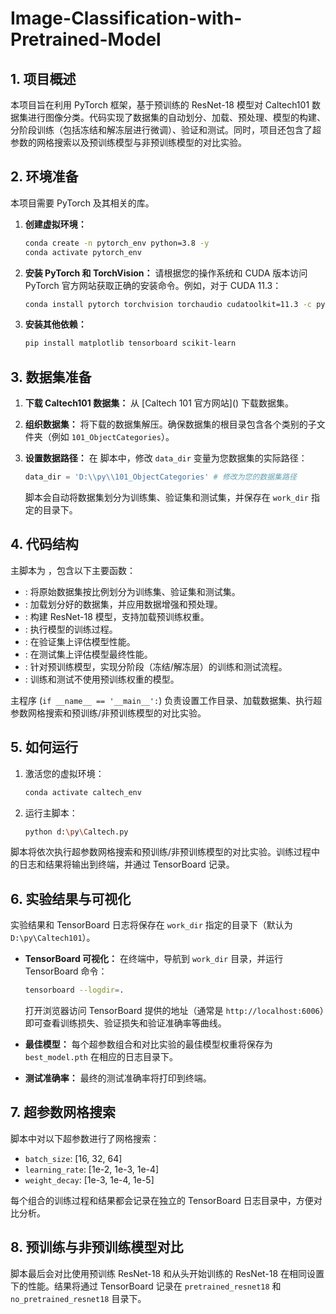 # Image-Classification-with-Pretrained-Model

## 1. 项目概述

本项目旨在利用 PyTorch 框架，基于预训练的 ResNet-18 模型对 Caltech101 数据集进行图像分类。代码实现了数据集的自动划分、加载、预处理、模型的构建、分阶段训练（包括冻结和解冻层进行微调）、验证和测试。同时，项目还包含了超参数的网格搜索以及预训练模型与非预训练模型的对比实验。

## 2. 环境准备

本项目需要 PyTorch 及其相关的库。

1.  **创建虚拟环境：**
    ```bash
    conda create -n pytorch_env python=3.8 -y
    conda activate pytorch_env
    ```

2.  **安装 PyTorch 和 TorchVision：**
    请根据您的操作系统和 CUDA 版本访问 PyTorch 官方网站获取正确的安装命令。例如，对于 CUDA 11.3：
    ```bash
    conda install pytorch torchvision torchaudio cudatoolkit=11.3 -c pytorch
    ```

3.  **安装其他依赖：**
    ```bash
    pip install matplotlib tensorboard scikit-learn
    ```

## 3. 数据集准备

1.  **下载 Caltech101 数据集：**
    从 [Caltech 101 官方网站](<mcurl name="Caltech 101 Official Website" url="http://www.vision.caltech.edu/Image_Datasets/Caltech101/"></mcurl>) 下载数据集。

2.  **组织数据集：**
    将下载的数据集解压。确保数据集的根目录包含各个类别的子文件夹（例如 `101_ObjectCategories`）。

3.  **设置数据路径：**
    在 <mcfile name="Caltech.py" path="d:\py\Caltech.py"></mcfile> 脚本中，修改 `data_dir` 变量为您数据集的实际路径：
    ```python:d%3A%5Cpy%5CCaltech.py
    data_dir = 'D:\\py\\101_ObjectCategories' # 修改为您的数据集路径
    ```

    脚本会自动将数据集划分为训练集、验证集和测试集，并保存在 `work_dir` 指定的目录下。

## 4. 代码结构

主脚本为 <mcfile name="Caltech.py" path="d:\py\Caltech.py"></mcfile>，包含以下主要函数：

*   <mcsymbol name="split_dataset" filename="Caltech.py" path="d:\py\Caltech.py" startline="15" type="function"></mcsymbol>: 将原始数据集按比例划分为训练集、验证集和测试集。
*   <mcsymbol name="load_dataset" filename="Caltech.py" path="d:\py\Caltech.py" startline="53" type="function"></mcsymbol>: 加载划分好的数据集，并应用数据增强和预处理。
*   <mcsymbol name="build_model" filename="Caltech.py" path="d:\py\Caltech.py" startline="97" type="function"></mcsymbol>: 构建 ResNet-18 模型，支持加载预训练权重。
*   <mcsymbol name="train_model" filename="Caltech.py" path="d:\py\Caltech.py" startline="126" type="function"></mcsymbol>: 执行模型的训练过程。
*   <mcsymbol name="validate_model" filename="Caltech.py" path="d:\py\Caltech.py" startline="173" type="function"></mcsymbol>: 在验证集上评估模型性能。
*   <mcsymbol name="test_model" filename="Caltech.py" path="d:\py\Caltech.py" startline="200" type="function"></mcsymbol>: 在测试集上评估模型最终性能。
*   <mcsymbol name="train_test_pretrained_model" filename="Caltech.py" path="d:\py\Caltech.py" startline="240" type="function"></mcsymbol>: 针对预训练模型，实现分阶段（冻结/解冻层）的训练和测试流程。
*   <mcsymbol name="train_test_no_pretrained_model" filename="Caltech.py" path="d:\py\Caltech.py" startline="305" type="function"></mcsymbol>: 训练和测试不使用预训练权重的模型。

主程序 (`if __name__ == '__main__':`) 负责设置工作目录、加载数据集、执行超参数网格搜索和预训练/非预训练模型的对比实验。

## 5. 如何运行

1.  激活您的虚拟环境：
    ```bash
    conda activate caltech_env
    ```

2.  运行主脚本：
    ```bash
    python d:\py\Caltech.py
    ```

脚本将依次执行超参数网格搜索和预训练/非预训练模型的对比实验。训练过程中的日志和结果将输出到终端，并通过 TensorBoard 记录。

## 6. 实验结果与可视化

实验结果和 TensorBoard 日志将保存在 `work_dir` 指定的目录下（默认为 `D:\py\Caltech101`）。

*   **TensorBoard 可视化：**
    在终端中，导航到 `work_dir` 目录，并运行 TensorBoard 命令：
    ```bash
    tensorboard --logdir=.
    ```
    打开浏览器访问 TensorBoard 提供的地址（通常是 `http://localhost:6006`）即可查看训练损失、验证损失和验证准确率等曲线。

*   **最佳模型：**
    每个超参数组合和对比实验的最佳模型权重将保存为 `best_model.pth` 在相应的日志目录下。

*   **测试准确率：**
    最终的测试准确率将打印到终端。

## 7. 超参数网格搜索

脚本中对以下超参数进行了网格搜索：

*   `batch_size`: [16, 32, 64]
*   `learning_rate`: [1e-2, 1e-3, 1e-4]
*   `weight_decay`: [1e-3, 1e-4, 1e-5]

每个组合的训练过程和结果都会记录在独立的 TensorBoard 日志目录中，方便对比分析。

## 8. 预训练与非预训练模型对比

脚本最后会对比使用预训练 ResNet-18 和从头开始训练的 ResNet-18 在相同设置下的性能。结果将通过 TensorBoard 记录在 `pretrained_resnet18` 和 `no_pretrained_resnet18` 目录下。
